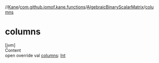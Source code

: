 //[Kane](../../index.md)/[com.github.jomof.kane.functions](../index.md)/[AlgebraicBinaryScalarMatrix](index.md)/[columns](columns.md)



# columns  
[jvm]  
Content  
open override val [columns](columns.md): [Int](https://kotlinlang.org/api/latest/jvm/stdlib/kotlin/-int/index.html)  



